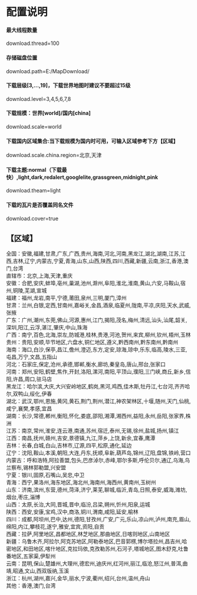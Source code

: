 # 配置说明
#### 最大线程数量
download.thread=100
#### 存储磁盘位置
download.path=E:/MapDownload/
#### 下载层级[3,...,19]，下载世界地图时建议不要超过15级
download.level=3,4,5,6,7,8
#### 下载规模：世界[world]/国内[china]
download.scale=world
#### 下载国内区域集合:当下载规模为国内时可用，可输入区域参考下方【区域】
download.scale.china.region=北京,天津
#### 下载主题:normal（下载最快）,light,dark,redalert,googlelite,grassgreen,midnight,pink
download.theam=light
#### 下载的瓦片是否覆盖同名文件
download.cover=true

## 【区域】
全国：安徽,福建,甘肃,广东,广西,贵州,海南,河北,河南,黑龙江,湖北,湖南,江苏,江西,吉林,辽宁,内蒙古,宁夏,青海,山东,山西,陕西,四川,西藏,新疆,云南,浙江,香港,澳门,台湾<br>
直辖市：北京,上海,天津,重庆<br>
安徽：合肥,安庆,蚌埠,亳州,巢湖,池州,滁州,阜阳,淮北,淮南,黄山,六安,马鞍山,宿州,铜陵,芜湖,宣城<br>
福建：福州,龙岩,南平,宁德,莆田,泉州,三明,厦门,漳州<br>
甘肃：兰州,白银,定西,甘南州,嘉峪关,金昌,酒泉,临夏州,陇南,平凉,庆阳,天水,武威,张掖<br>
广东：广州,潮州,东莞,佛山,河源,惠州,江门,揭阳,茂名,梅州,清远,汕头,汕尾,韶关,深圳,阳江,云浮,湛江,肇庆,中山,珠海<br>
广西：南宁,百色,北海,崇左,防城港,桂林,贵港,河池,贺州,来宾,柳州,钦州,梧州,玉林<br>
贵州：贵阳,安顺,毕节地区,六盘水,铜仁地区,遵义,黔西南州,黔东南州,黔南州<br>
海南：海口,白沙,保亭,昌江,儋州,澄迈,东方,定安,琼海,琼中,乐东,临高,陵水,三亚,屯昌,万宁,文昌,五指山<br>
河北：石家庄,保定,沧州,承德,邯郸,衡水,廊坊,秦皇岛,唐山,邢台,张家口<br>
河南：郑州,安阳,鹤壁,焦作,开封,洛阳,漯河,南阳,平顶山,濮阳,三门峡,商丘,新乡,信阳,许昌,周口,驻马店<br>
黑龙江：哈尔滨,大庆,大兴安岭地区,鹤岗,黑河,鸡西,佳木斯,牡丹江,七台河,齐齐哈尔,双鸭山,绥化,伊春<br>
湖北：武汉,鄂州,恩施,黄冈,黄石,荆门,荆州,潜江,神农架林区,十堰,随州,天门,仙桃,咸宁,襄樊,孝感,宜昌<br>
湖南：长沙,常德,郴州,衡阳,怀化,娄底,邵阳,湘潭,湘西州,益阳,永州,岳阳,张家界,株洲<br>
江苏：南京,常州,淮安,连云港,南通,苏州,宿迁,泰州,无锡,徐州,盐城,扬州,镇江<br>
江西：南昌,抚州,赣州,吉安,景德镇,九江,萍乡,上饶,新余,宜春,鹰潭<br>
吉林：长春,白城,白山,吉林市,辽源,四平,松原,通化,延边<br>
辽宁：沈阳,鞍山,本溪,朝阳,大连,丹东,抚顺,阜新,葫芦岛,锦州,辽阳,盘锦,铁岭,营口<br>
内蒙古：呼和浩特,阿拉善盟,包头,巴彦淖尔,赤峰,鄂尔多斯,呼伦贝尔,通辽,乌海,乌兰察布,锡林郭勒盟,兴安盟<br>
宁夏：银川,固原,石嘴山,吴忠,中卫<br>
青海：西宁,果洛州,海东地区,海北州,海南州,海西州,黄南州,玉树州<br>
山东：济南,滨州,东营,德州,菏泽,济宁,莱芜,聊城,临沂,青岛,日照,泰安,威海,潍坊,烟台,枣庄,淄博<br>
山西：太原,长治,大同,晋城,晋中,临汾,吕梁,朔州,忻州,阳泉,运城<br>
陕西：西安,安康,宝鸡,汉中,商洛,铜川,渭南,咸阳,延安,榆林<br>
四川：成都,阿坝州,巴中,达州,德阳,甘孜州,广安,广元,乐山,凉山州,泸州,南充,眉山,绵阳,内江,攀枝花,遂宁,雅安,宜宾,资阳,自贡<br>
西藏：拉萨,阿里地区,昌都地区,林芝地区,那曲地区,日喀则地区,山南地区<br>
新疆：乌鲁木齐,阿拉尔,阿克苏地区,阿勒泰地区,巴音郭楞,博尔塔拉州,昌吉州,哈密地区,和田地区,喀什地区,克拉玛依,克孜勒苏州,石河子,塔城地区,图木舒克,吐鲁番地区,五家渠,伊犁州<br>
云南：昆明,保山,楚雄州,大理州,德宏州,迪庆州,红河州,丽江,临沧,怒江州,普洱,曲靖,昭通,文山,西双版纳,玉溪<br>
浙江：杭州,湖州,嘉兴,金华,丽水,宁波,衢州,绍兴,台州,温州,舟山<br>
其他：香港,澳门,台湾
